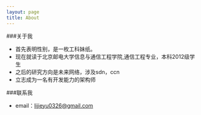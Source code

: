 ```yaml
---
layout: page
title: About
---
```



###关于我
* 首先表明性别，是一枚工科妹纸。
* 现在就读于北京邮电大学信息与通信工程学院,通信工程专业，本科2012级学生 
* 之后的研究方向是未来网络，涉及sdn，ccn
* 立志成为一名有开发能力的架构师


###联系我
* email：lijieyu0326@gmail.com